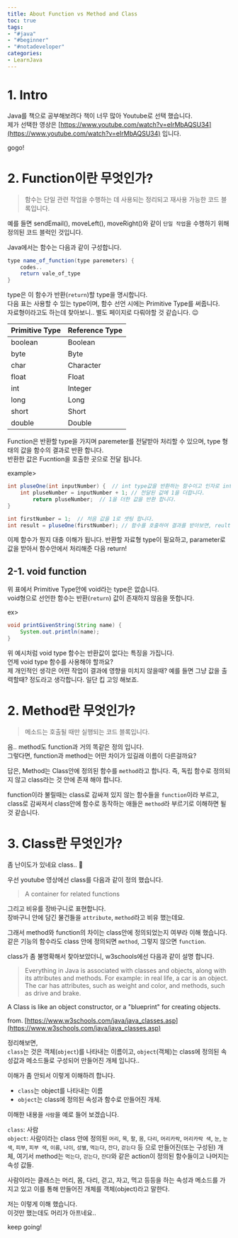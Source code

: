 ```yaml
---
title: About Function vs Method and Class
toc: true
tags:
- "#java"
- "#beginner"
- "#notadeveloper"
categories:
- LearnJava
---
```


# 1. Intro
Java를 책으로 공부해보려다 책이 너무 많아 Youtube로 선택 했습니다.<br>
제가 선택한 영상은 [https://www.youtube.com/watch?v=eIrMbAQSU34](https://www.youtube.com/watch?v=eIrMbAQSU34) 입니다. 

gogo!
# 2. Function이란 무엇인가?
> 함수는 단일 관련 작업을 수행하는 데 사용되는 정리되고 재사용 가능한 코드 블록입니다.

예를 들면 sendEmail(), moveLeft(), moveRight()와 같이 `단일 작업`을 수행하기 위해 정의된 코드 블럭인 것입니다. 

Java에서는 함수는 다음과 같이 구성합니다. 
```java
type name_of_function(type paremeters) {
    codes..
    return vale_of_type
}		
```

type은 이 함수가 반환(`return`)할 type을 명시합니다. <br>
다음 표는 사용할 수 있는 type이며, 함수 선언 시에는 Primitive Type를 써줍니다.<br>
자료형이라고도 하는데 찾아보니.. 별도 페이지로 다뤄야할 것 같습니다. 😉


| Primitive Type | Reference Type  |
| -------- | -------- | 
|  boolean | Boolean |
|  byte | Byte  |
|  char | Character  |
|  float | Float |
|  int | Integer   |
|  long | Long  |
|  short | Short  |
|  double | Double  |


Function은 반환할 type을 가지며 paremeter를 전달받아 처리할 수 있으며, type 형태의 값을 함수의 결과로 반환 합니다. <br>
반환한 값은 Fucntion을 호출한 곳으로 전달 됩니다. 

example>
```java
int pluseOne(int inputNumber) {  // int type값을 반환하는 함수이고 인자로 int type값을 받습니다.
    int pluseNumber = inputNumber + 1; // 전달된 값에 1을 더합니다.
		return pluseNumber;  // 1을 더한 값을 반환 합니다.
}

int firstNumber = 1;  // 처음 값을 1로 셋팅 합니다. 
int result = pluseOne(firstNumber); // 함수를 호출하여 결과를 받아보면, reult는 2가 되겠죠?!
```

이제 함수가 뭔지 대충 이해가 됩니다. 
반환할 자료형 type이 필요하고, parameter로 값을 받아서 함수안에서 처리해준 다음 return!
## 2-1. void function
위 표에서 Primitive Type안에 void라는 type은 없습니다. <br>
void형으로 선언한 함수는 반환(`return`) 값이 존재하지 않음을 뜻합니다. 

ex><br>
```java
void printGivenString(String name) {
    System.out.println(name);
}
```

위 예시처럼 void type 함수는 반환값이 없다는 특징을 가집니다. <br>
언제 void type 함수를 사용해야 할까요?<br>
제 개인적인 생각은 어떤 작업이 결과에 영향을 미치지 않을때? 예를 들면 그냥 값을 출력할때? 정도라고 생각합니다. 일단 킵 고잉 해보죠.

# 2. Method란 무엇인가?
> 메소드는 호출될 때만 실행되는 코드 블록입니다.

음.. method도 function과 거의 똑같은 정의 입니다. <br>
그렇다면, function과 method는 어떤 차이가 있길래 이름이 다른걸까요? 

답은, Method는 Class안에 정의된 함수를 `method`라고 합니다. 
즉, 독립 함수로 정의되지 않고 class라는 것 안에 존재 해야 합니다. 

function이라 불릴때는 class로 감싸져 있지 않는 함수들을 `function`이라 부르고,<br>
class로 감싸져서 class안에 함수로 동작하는 애들은 `method`라 부르기로 이해하면 될것 같습니다. 


# 3. Class란 무엇인가? 
좀 난이도가 있네요 class.. 🤔

우선 youtube 영상에선 class를 다음과 같이 정의 했습니다. 

> A container for related functions

그리고 비유를 장바구니로 표현합니다. <br>
장바구니 안에 담긴 물건들을 `attribute`,  `method`라고 비유 했는데요. 

그래서 method와 function의 차이는 class안에 정의되었는지 여부라 이해 했습니다. <br>
같은 기능의 함수라도 class 안에 정의되면 `method`, 그렇지 않으면 `function`. 

class가 좀 불명확해서 찾아보았더니, w3schools에선 다음과 같이 설명 합니다. 

> Everything in Java is associated with classes and objects, along with its attributes and methods. For example: in real life, a car is an object. The car has attributes, such as weight and color, and methods, such as drive and brake.
> 
A Class is like an object constructor, or a "blueprint" for creating objects.

from. [https://www.w3schools.com/java/java_classes.asp](https://www.w3schools.com/java/java_classes.asp)


정리해보면, <br>
`class`는 것은 객체(`object`)를  나타내는 이름이고, `object`(객체)는 class에 정의된 속성값과 메소드들로 구성되어 만들어진 개체 입니다.. 

이해가 좀 안되서 이렇게 이해하려 합니다. <br>
- `class`는 object를 나타내는 이름
- `object`는 class에 정의된 속성과 함수로 만들어진 개체.

이해한 내용을 `사람`을 예로 들어 보겠습니다.<br>

`class`: 사람<br>
`object`:  사람이라는 class 안에 정의된 `머리`, `목`, `팔`, `몸`, `다리`, `머리카락`, `머리카락 색`, `눈`, `눈 색`, `피부`, `피부 색`, `이름`, `나이`, `성별`, `먹는다`, `잔다`, `걷는다` 등 으로 만들어진(또는 구성된) 개체, 여기서 method는 `먹는다`, `걷는다`, `잔다`와 같은 action이 정의된 함수들이고 나머지는 속성 값들. 

사람이라는 클래스는 머리, 몸, 다리, 걷고, 자고, 먹고 등등을 하는 속성과 메소드를 가지고 있고 이를 통해 만들어진 개체를 객체(object)라고 말한다. 

저는 이렇게 이해 했습니다. <br>
이것만 했는데도 머리가 아프네요.. 

keep going!

